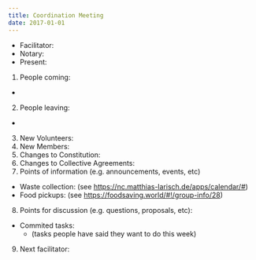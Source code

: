 ```yaml
---
title: Coordination Meeting
date: 2017-01-01
---
```


<!-- Hello facilitator/notary! Thank you for your services. Here is some advice for facilitating coordination meetings:
  - Notify people 10 minutes before the meeting starts. (Watching the clock is not super fun, people will be grateful if you do it for them.)
  - Start at 10:00 sharp, or earlier if everyone is there. (Waiting is time-wasting, be a time-saver!)
  - Go through the ordered points in order, even if nothing has changed. (They are arranged to try and get the most relevant information to most people.)
  - Feel welcome to moderate conversation if off-topic or too detailed. (Are listeners interested? Are speakers satisfied? Can you identify a sub-group?)
  - Try to finish the meeting before 11:00. (There is always more to talk about and it's important for people to know that CoMes don't take forever.)
  - Leave the room once the meeting has ended. (This sends a clear signal to everyone else that they can also leave and get on with their day.)
  - Have fun!
-->

- Facilitator: 
- Notary: 
- Present: 

1. People coming:
  - 
2. People leaving:
  -  
3. New Volunteers: 
4. New Members:
5. Changes to Constitution: 
6. Changes to Collective Agreements:
7. Points of information (e.g. announcements, events, etc)
  - Waste collection: (see https://nc.matthias-larisch.de/apps/calendar/#)
  - Food pickups: (see https://foodsaving.world/#!/group-info/28)
8. Points for discussion (e.g. questions, proposals, etc): 
  - Commited tasks:
    - (tasks people have said they want to do this week)
9. Next facilitator: 
